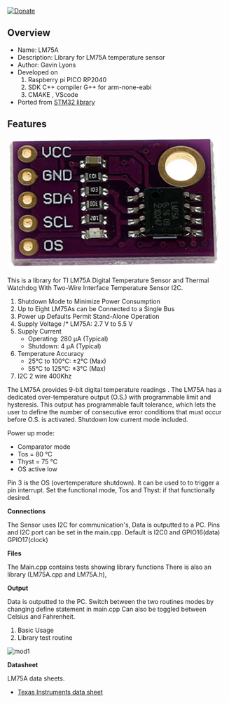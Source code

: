 [![Donate](https://img.shields.io/badge/Donate-PayPal-green.svg)](https://www.paypal.com/paypalme/whitelight976)

Overview
--------------------------------------------
* Name: LM75A
* Description: 
Library for LM75A  temperature sensor
* Author: Gavin Lyons
* Developed on
	1. Raspberry pi PICO RP2040
	2. SDK C++ compiler G++ for arm-none-eabi
	3. CMAKE , VScode
* Ported from  [STM32 library](https://github.com/gavinlyonsrepo/STM32_projects)

Features
----------------------
 ![mod](https://github.com/gavinlyonsrepo/STM32_projects/blob/master/images/lm75a.jpg)
 
This is a library for TI LM75A Digital Temperature Sensor and Thermal Watchdog With Two-Wire Interface Temperature Sensor I2C.

1. Shutdown Mode to Minimize Power Consumption
2. Up to Eight LM75As can be Connected to a Single Bus
3. Power up Defaults Permit Stand-Alone Operation
4. Supply Voltage
	/* LM75A: 2.7 V to 5.5 V
5. Supply Current
	* Operating: 280 μA (Typical)
	* Shutdown: 4 μA (Typical)
6. Temperature Accuracy
	*  25°C to 100°C: ±2°C (Max)
	*  55°C to 125°C: ±3°C (Max)
7. I2C 2 wire 400Khz

The LM75A provides 9-bit digital temperature
readings . The LM75A has a dedicated over-temperature output
(O.S.) with programmable limit and hysteresis. This
output has programmable fault tolerance, which lets
the user to define the number of consecutive error
conditions that must occur before O.S. is activated.
Shutdown low current mode included. 

Power up mode:
 - Comparator mode
 - Tos = 80 °C
 - Thyst = 75 °C
 - OS active low

Pin 3 is the OS (overtemperature shutdown). It can be used to to trigger a pin interrupt.
Set the functional mode, Tos and Thyst: if that functionally desired.

**Connections**

The Sensor uses I2C for communication's, Data is outputted to a PC.
Pins and I2C port can be set in the main.cpp. Default is I2C0 and GPIO16(data) GPIO17(clock)

**Files**

The Main.cpp contains tests showing library functions
There is also an  library (LM75A.cpp and LM75A.h),

**Output**

Data is outputted  to the PC.
Switch between the  two routines modes by changing define statement in main.cpp 
Can also be toggled between Celsius and Fahrenheit. 
 
1. Basic Usage
2. Library test  routine

![mod1](https://github.com/gavinlyonsrepo/STM32_projects/tree/master/extra/images/lm75aoutput.jpg)

**Datasheet**

LM75A data sheets.
 - [Texas Instruments data sheet](http://www.ti.com/lit/ds/symlink/lm75a.pdf)
